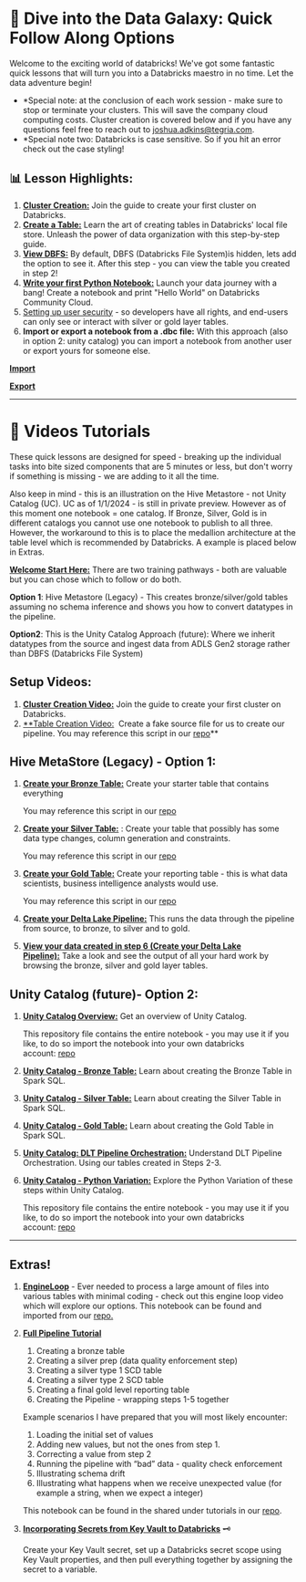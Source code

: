 # **🚀 Dive into the Data Galaxy: Quick Follow Along Options**

Welcome to the exciting world of databricks! We've got some fantastic quick lessons that will turn you into a Databricks maestro in no time. Let the data adventure begin!

- *Special note: at the conclusion of each work session - make sure to stop or terminate your clusters. This will save the company cloud computing costs. Cluster creation is covered below and if you have any questions feel free to reach out to [joshua.adkins@tegria.com](mailto:joshua.adkins@tegria.com).
- *Special note two: Databricks is case sensitive. So if you hit an error check out the case styling!

## **📊 Lesson Highlights:**

1. [**Cluster Creation:**](https://scribehow.com/shared/Creating_a_Cluster_on_Databricks__e7x8x4iERZOquCQijQMy2g) Join the guide to create your first cluster on Databricks.
2. [**Create a Table:**](https://scribehow.com/shared/A_Guide_to_Creating_a_Table_in_Databricks_local_file_store__BtwzHwXJRJiucuOGQTzQnw) Learn the art of creating tables in Databricks' local file store. Unleash the power of data organization with this step-by-step guide.
3. [**View DBFS:**](https://scribehow.com/shared/How_to_view_DBFS_inside_of_Databricks__3SSx0fA_Qd6rsuVUOiTmRg) By default, DBFS (Databricks File System)is hidden, lets add the option to see it. After this step - you can view the table you created in step 2!
4. [**Write your first Python Notebook:**](https://scribehow.com/shared/Creating_a_Notebook_and_Printing_Hello_World_on_Databricks_Community_Cloud__gzmpctt4TYO6gczAC2zL6w) Launch your data journey with a bang! Create a notebook and print "Hello World" on Databricks Community Cloud.
5. [Setting up user security](https://scribehow.com/shared/Azure_Databricks__User_Security_Setup__wRL9rRwjR_6LGx5FWWiCLg) - so developers have all rights, and end-users can only see or interact with silver or gold layer tables.
6. **Import or export a notebook from a .dbc file:** With this approach (also in option 2: unity catalog) you can import a notebook from another user or export yours for someone else.

[**Import**](https://scribehow.com/shared/Import_a_notebook_within_Databricks_from_an_existing_file__8pC4pSM4Q9C_QpTEKEzYyg?referrer=documents) 

[**Export**](https://scribehow.com/shared/Export_a_notebook_to_share_with_others__7YN5mDp3SwCZTFFoJOh8xg?referrer=documents)

---

# **🎥 Videos Tutorials**

These quick lessons are designed for speed - breaking up the individual tasks into bite sized components that are 5 minutes or less, but don't worry if something is missing - we are adding to it all the time.

Also keep in mind - this is an illustration on the Hive Metastore - not Unity Catalog (UC). UC as of 1/1/2024 - is still in private preview. However as of this moment one notebook = one catalog. If Bronze, Silver, Gold is in different catalogs you cannot use one notebook to publish to all three. However, the workaround to this is to place the medallion architecture at the table level which is recommended by Databricks. A example is placed below in Extras.

[**Welcome Start Here:**](https://www.loom.com/share/2fa9b495cc2e4424a7a3b380be060c25?sid=f3e16844-a2b6-4537-88af-52e5d0d3a5e7) There are two training pathways - both are valuable but you can chose which to follow or do both.

**Option 1**: Hive Metastore (Legacy) - This creates bronze/silver/gold tables assuming no schema inference and shows you how to convert datatypes in the pipeline.

**Option2**: This is the Unity Catalog Approach (future): Where we inherit datatypes from the source and ingest data from ADLS Gen2 storage rather than DBFS (Databricks File System)

## **Setup Videos:**

1. [**Cluster Creation Video:**](https://www.loom.com/share/81b5029002a24f38a1163bee9979f7d9) Join the guide to create your first cluster on Databricks.
2. [**Table Creation Video:](https://www.loom.com/share/f3efcbe9174144c189a6bbbf2bdd3882?sid=381ce194-ca44-4453-beb2-3ee03640044e)  Create a fake source file for us to create our pipeline.
You may reference this script in our [repo](https://dev.azure.com/tegria-technical-services/AnalyticsDojo/_git/AnalyticsDojo?version=GBmain&path=/DatabricksTrainingMaterials/SourceTableCreation.py)**

## **Hive MetaStore (Legacy) - Option 1:**

1. [**Create your Bronze Table:**](https://www.loom.com/share/1e1027e2c983402c801cea5d52cca01f?sid=63964baa-775f-4b1e-9e66-84f0dff9d44e) Create your starter table that contains everything
    
    You may reference this script in our [repo](https://dev.azure.com/tegria-technical-services/_git/AnalyticsDojo?path=/DatabricksTrainingMaterials/HiveMetaStore/BronzeTable.sql)
    
2. [**Create your Silver Table:**](https://www.loom.com/share/26913daf73cd4cf19e511f05c4746c34?sid=70046655-2607-481f-8f44-1dea0e10b540) : Create your table that possibly has some data type changes, column generation and constraints.
    
    You may reference this script in our [repo](https://dev.azure.com/tegria-technical-services/_git/AnalyticsDojo?path=/DatabricksTrainingMaterials/HiveMetaStore/SilverTable.sql)
    
3. [**Create your Gold Table:**](https://www.loom.com/share/12faed2c0e9241f18ed4dad811716dd0?sid=d3476169-d2da-4499-8001-f4ab7aed5bdf) Create your reporting table - this is what data scientists, business intelligence analysts would use.
    
    You may reference this script in our [repo](https://dev.azure.com/tegria-technical-services/_git/AnalyticsDojo?path=/DatabricksTrainingMaterials/HiveMetaStore/GoldTable.sql)
    
4. [**Create your Delta Lake Pipeline:**](https://www.loom.com/share/7c48139e6fe447bca9d7b58f708e1807?sid=e06f9b54-48dc-4933-90be-3402aac1960b) This runs the data through the pipeline from source, to bronze, to silver and to gold.
5. [**View your data created in step 6 (Create your Delta Lake Pipeline):**](https://www.loom.com/share/aea6db61df404af3b909b156f9ee9789?sid=076fccab-1532-417d-8531-a27eb605cd00) Take a look and see the output of all your hard work by browsing the bronze, silver and gold layer tables.

## **Unity Catalog (future)- Option 2:**

1. [**Unity Catalog Overview:**](https://www.loom.com/share/e6ed5b53f0194af28069e671c0d328b1?sid=6244def6-7760-4147-bc7f-88db5d134300) Get an overview of Unity Catalog.
    
    This repository file contains the entire notebook - you may use it if you like, to do so import the notebook into your own databricks account: [repo](https://dev.azure.com/tegria-technical-services/AnalyticsDojo/_wiki/wikis/AnalyticsDojo.wiki/44/Dive-into-the-Databricks-Galaxy-Quick-Follow-Along-Options)
    
2. [**Unity Catalog - Bronze Table:**](https://www.loom.com/share/b572f22d58624c39b6835baa5a703e57?sid=1f34250f-5dbd-412d-af2a-b2f1a8ae6d79) Learn about creating the Bronze Table in Spark SQL.
3. [**Unity Catalog - Silver Table:**](https://www.loom.com/share/8d1e7158677a4522b214bfba4d37eaf0?sid=12eac752-4bed-4f8f-85d7-591439187339) Learn about creating the Silver Table in Spark SQL.
4. [**Unity Catalog - Gold Table:**](https://www.loom.com/share/021bbae9cafd4547aa5954373c1753af?sid=49ab2c7d-6828-4773-af5d-38402bd49083) Learn about creating the Gold Table in Spark SQL.
5. [**Unity Catalog: DLT Pipeline Orchestration:**](https://www.loom.com/share/47dd8388203c4e389aa710e1aad66a06?sid=ce8dbeaf-7170-4d75-8867-8e13b32d8a7d) Understand DLT Pipeline Orchestration. Using our tables created in Steps 2-3.
6. [**Unity Catalog - Python Variation:**](https://www.loom.com/share/b978a87e2783444da9e77d5155206974?sid=93cc4473-2133-423f-8229-c7ca0a964166) Explore the Python Variation of these steps within Unity Catalog.
    
    This repository file contains the entire notebook - you may use it if you like, to do so import the notebook into your own databricks account: [repo](https://dev.azure.com/tegria-technical-services/AnalyticsDojo/_wiki/wikis/AnalyticsDojo.wiki/44/Dive-into-the-Databricks-Galaxy-Quick-Follow-Along-Options)
    

---

## **Extras!**

1. [**EngineLoop**](https://www.loom.com/share/c704db3fa16244409506b54bba5cecb6?sid=9af423c9-b83d-4d07-825a-93476c26f64a) - Ever needed to process a large amount of files into various tables with minimal coding - check out this engine loop video which will explore our options. This notebook can be found and imported from our [repo.](https://dev.azure.com/tegria-technical-services/_git/AnalyticsDojo?path=/DatabricksTrainingMaterials/UnityCatalog/Looping%20Example.dbc&version=GBmain)
2. [**Full Pipeline Tutorial**](https://www.loom.com/share/2b1d8f36cfc44307ab132c57944304f3)
    1. Creating a bronze table
    2. Creating a silver prep (data quality enforcement step)
    3. Creating a silver type 1 SCD table
    4. Creating a silver type 2 SCD table
    5. Creating a final gold level reporting table
    6. Creating the Pipeline - wrapping steps 1-5 together
    
    Example scenarios I have prepared that you will most likely encounter:
    
    1. Loading the initial set of values
    2. Adding new values, but not the ones from step 1.
    3. Correcting a value from step 2
    4. Running the pipeline with “bad” data - quality check enforcement
    5. Illustrating schema drift
    6. Illustrating what happens when we receive unexpected value (for example a string, when we expect a integer)
    
    This notebook can be found in the shared under tutorials in our [repo](https://dev.azure.com/tegria-technical-services/_git/AnalyticsDojo?path=/DatabricksTrainingMaterials/UnityCatalog/FullDeveloperPipeline_Python%20(SCD%20Type%201%20and%202).dbc&version=GBmain).
    
3. [**Incorporating Secrets from Key Vault to Databricks**](https://www.loom.com/share/98992b960f924b918033dfcb2a3452c1?sid=f4307f58-ee75-4883-9bfe-05c87c7a41ed) 🗝️
    
    Create your Key Vault secret, set up a Databricks secret scope using Key Vault properties, and then pull everything together by assigning the secret to a variable.
